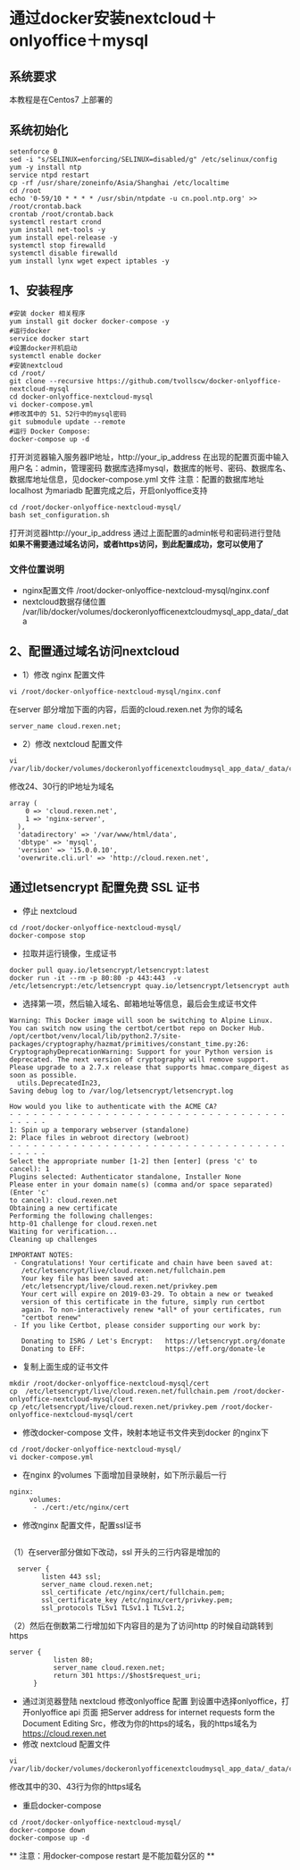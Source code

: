 #           通过docker安装nextcloud＋onlyoffice＋mysql
## 系统要求
本教程是在Centos7 上部署的
## 系统初始化
```
setenforce 0
sed -i "s/SELINUX=enforcing/SELINUX=disabled/g" /etc/selinux/config
yum -y install ntp
service ntpd restart
cp -rf /usr/share/zoneinfo/Asia/Shanghai /etc/localtime
cd /root
echo '0-59/10 * * * * /usr/sbin/ntpdate -u cn.pool.ntp.org' >> /root/crontab.back
crontab /root/crontab.back
systemctl restart crond
yum install net-tools -y
yum install epel-release -y
systemctl stop firewalld
systemctl disable firewalld
yum install lynx wget expect iptables -y
```
## 1、安装程序
```
#安装 docker 相关程序
yum install git docker docker-compose -y
#运行docker
service docker start
#设置docker开机启动
systemctl enable docker
#安装nextcloud
cd /root/
git clone --recursive https://github.com/tvollscw/docker-onlyoffice-nextcloud-mysql
cd docker-onlyoffice-nextcloud-mysql
vi docker-compose.yml
#修改其中的 51、52行中的mysql密码
git submodule update --remote
#运行 Docker Compose:
docker-compose up -d
```
打开浏览器输入服务器IP地址，http://your_ip_address 在出现的配置页面中输入
用户名：admin，管理密码
数据库选择mysql，数据库的帐号、密码、数据库名、数据库地址信息，见docker-compose.yml 文件
注意：配置的数据库地址localhost 为mariadb
配置完成之后，开启onlyoffice支持
```
cd /root/docker-onlyoffice-nextcloud-mysql/
bash set_configuration.sh
```
打开浏览器http://your_ip_address  通过上面配置的admin帐号和密码进行登陆
**如果不需要通过域名访问，或者https访问，到此配置成功，您可以使用了**

### 文件位置说明
* nginx配置文件
/root/docker-onlyoffice-nextcloud-mysql/nginx.conf
* nextcloud数据存储位置
/var/lib/docker/volumes/dockeronlyofficenextcloudmysql_app_data/_data

## 2、配置通过域名访问nextcloud
* 1）修改 nginx 配置文件
```
vi /root/docker-onlyoffice-nextcloud-mysql/nginx.conf
```
在server 部分增加下面的内容，后面的cloud.rexen.net 为你的域名
```
server_name cloud.rexen.net;
```
* 2）修改 nextcloud 配置文件
```
vi /var/lib/docker/volumes/dockeronlyofficenextcloudmysql_app_data/_data/config/config.php
```
修改24、30行的IP地址为域名
```
array (
    0 => 'cloud.rexen.net',
    1 => 'nginx-server',
  ),
  'datadirectory' => '/var/www/html/data',
  'dbtype' => 'mysql',
  'version' => '15.0.0.10',
  'overwrite.cli.url' => 'http://cloud.rexen.net',

```
## 通过letsencrypt 配置免费 SSL 证书
* 停止 nextcloud 
```
cd /root/docker-onlyoffice-nextcloud-mysql/
docker-compose stop
```
* 拉取并运行镜像，生成证书
```
docker pull quay.io/letsencrypt/letsencrypt:latest
docker run -it --rm -p 80:80 -p 443:443  -v /etc/letsencrypt:/etc/letsencrypt quay.io/letsencrypt/letsencrypt auth
```
* 选择第一项，然后输入域名、邮箱地址等信息，最后会生成证书文件

```
Warning: This Docker image will soon be switching to Alpine Linux.
You can switch now using the certbot/certbot repo on Docker Hub.
/opt/certbot/venv/local/lib/python2.7/site-packages/cryptography/hazmat/primitives/constant_time.py:26: CryptographyDeprecationWarning: Support for your Python version is deprecated. The next version of cryptography will remove support. Please upgrade to a 2.7.x release that supports hmac.compare_digest as soon as possible.
  utils.DeprecatedIn23,
Saving debug log to /var/log/letsencrypt/letsencrypt.log

How would you like to authenticate with the ACME CA?
- - - - - - - - - - - - - - - - - - - - - - - - - - - - - - - - - - - - - - - -
1: Spin up a temporary webserver (standalone)
2: Place files in webroot directory (webroot)
- - - - - - - - - - - - - - - - - - - - - - - - - - - - - - - - - - - - - - - -
Select the appropriate number [1-2] then [enter] (press 'c' to cancel): 1
Plugins selected: Authenticator standalone, Installer None
Please enter in your domain name(s) (comma and/or space separated)  (Enter 'c'
to cancel): cloud.rexen.net
Obtaining a new certificate
Performing the following challenges:
http-01 challenge for cloud.rexen.net
Waiting for verification...
Cleaning up challenges

IMPORTANT NOTES:
 - Congratulations! Your certificate and chain have been saved at:
   /etc/letsencrypt/live/cloud.rexen.net/fullchain.pem
   Your key file has been saved at:
   /etc/letsencrypt/live/cloud.rexen.net/privkey.pem
   Your cert will expire on 2019-03-29. To obtain a new or tweaked
   version of this certificate in the future, simply run certbot
   again. To non-interactively renew *all* of your certificates, run
   "certbot renew"
 - If you like Certbot, please consider supporting our work by:

   Donating to ISRG / Let's Encrypt:   https://letsencrypt.org/donate
   Donating to EFF:                    https://eff.org/donate-le
```
* 复制上面生成的证书文件
```
mkdir /root/docker-onlyoffice-nextcloud-mysql/cert
cp  /etc/letsencrypt/live/cloud.rexen.net/fullchain.pem /root/docker-onlyoffice-nextcloud-mysql/cert
cp /etc/letsencrypt/live/cloud.rexen.net/privkey.pem /root/docker-onlyoffice-nextcloud-mysql/cert
```
* 修改docker-compose 文件，映射本地证书文件夹到docker 的nginx下
```
cd /root/docker-onlyoffice-nextcloud-mysql/
vi docker-compose.yml
```
* 在nginx 的volumes 下面增加目录映射，如下所示最后一行
```
nginx:
     volumes:
      - ./cert:/etc/nginx/cert
```
* 修改nginx 配置文件，配置ssl证书
```vi /root/docker-onlyoffice-nextcloud-mysql/nginx.conf
```
（1）在server部分做如下改动，ssl 开头的三行内容是增加的
```
  server {
        listen 443 ssl;
        server_name cloud.rexen.net;
        ssl_certificate /etc/nginx/cert/fullchain.pem;
        ssl_certificate_key /etc/nginx/cert/privkey.pem;
        ssl_protocols TLSv1 TLSv1.1 TLSv1.2;
```

（2）然后在倒数第二行增加如下内容目的是为了访问http 的时候自动跳转到https
```
server {
           listen 80;
           server_name cloud.rexen.net;
           return 301 https://$host$request_uri;
      }
```

* 通过浏览器登陆 nextcloud 修改onlyoffice 配置
到设置中选择onlyoffice，打开onlyoffice api 页面
把Server address for internet requests form the Document Editing Src，修改为你的https的域名，我的https域名为 https://cloud.rexen.net
* 修改 nextcloud 配置文件
```
vi /var/lib/docker/volumes/dockeronlyofficenextcloudmysql_app_data/_data/config/config.php
```
修改其中的30、43行为你的https域名
* 重启docker-compose
```
cd /root/docker-onlyoffice-nextcloud-mysql/
docker-compose down
docker-compose up -d
```
** 注意：用docker-compose restart 是不能加载分区的 **
